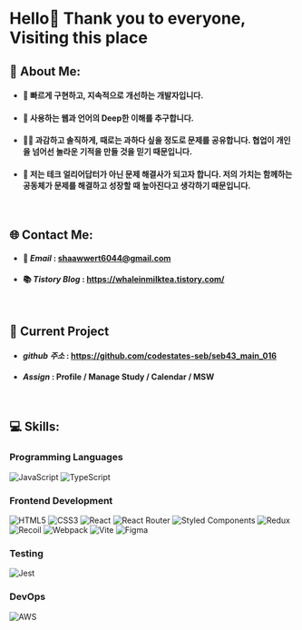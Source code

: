 # Hello👋 Thank you to everyone, Visiting this place

## 💫 About Me:
- #### 🌱 빠르게 구현하고, 지속적으로 개선하는 개발자입니다.
- #### 🫥 사용하는 웹과 언어의 Deep한 이해를 추구합니다.
- #### 🧑‍💻 과감하고 솔직하게, 때로는 과하다 싶을 정도로 문제를 공유합니다. 협업이 개인을 넘어선 놀라운 기적을 만들 것을 믿기 때문입니다.
- #### 🌟 저는 테크 얼리어답터가 아닌 문제 해결사가 되고자 합니다. 저의 가치는 함께하는 공동체가 문제를 해결하고 성장할 때 높아진다고 생각하기 때문입니다.

<br>


## 🌐 Contact Me:

- #### 📮 **_Email_** : shaawwert6044@gmail.com
- #### 📚 **_Tistory Blog_** : https://whaleinmilktea.tistory.com/

<br>

## 🛫 Current Project

- #### ***github 주소*** : https://github.com/codestates-seb/seb43_main_016
- #### ***Assign*** : Profile / Manage Study / Calendar / MSW

<br>

## 💻 Skills:

### Programming Languages

![JavaScript](https://img.shields.io/badge/javascript-%23323330.svg?style=for-the-badge&logo=javascript&logoColor=%23F7DF1E) ![TypeScript](https://img.shields.io/badge/typescript-%23007ACC.svg?style=for-the-badge&logo=typescript&logoColor=white)

### Frontend Development

![HTML5](https://img.shields.io/badge/html5-%23E34F26.svg?style=for-the-badge&logo=html5&logoColor=white) ![CSS3](https://img.shields.io/badge/css3-%231572B6.svg?style=for-the-badge&logo=css3&logoColor=white) ![React](https://img.shields.io/badge/react-%2320232a.svg?style=for-the-badge&logo=react&logoColor=%2361DAFB) ![React Router](https://img.shields.io/badge/React_Router-CA4245?style=for-the-badge&logo=react-router&logoColor=white) ![Styled Components](https://img.shields.io/badge/styled--components-DB7093?style=for-the-badge&logo=styled-components&logoColor=white) ![Redux](https://img.shields.io/badge/redux-%23593d88.svg?style=for-the-badge&logo=redux&logoColor=white) ![Recoil](https://img.shields.io/badge/Recoil-3577E5.svg?style=for-the-badge&logoredux&logoColor=white) ![Webpack](https://img.shields.io/badge/webpack-%238DD6F9.svg?style=for-the-badge&logo=webpack&logoColor=black) ![Vite](https://img.shields.io/badge/vite-BC33FE.svg?style=for-the-badge&logo=vite&logoColor=white) ![Figma](https://img.shields.io/badge/figma-%23F24E1E.svg?style=for-the-badge&logo=figma&logoColor=white)


### Testing

![Jest](https://img.shields.io/badge/jest-%BF3B18.svg?style=for-the-badge&logo=jest&logoColor=white)

### DevOps

![AWS](https://img.shields.io/badge/AWS-%23FF9900.svg?style=for-the-badge&logo=amazon-aws&logoColor=white)
